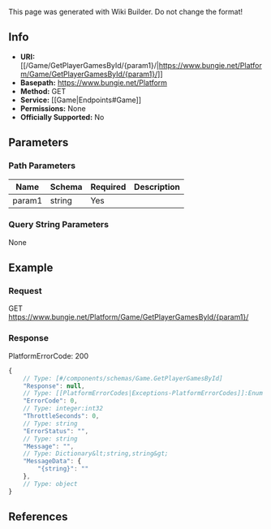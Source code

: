 <span class="wiki-builder">This page was generated with Wiki Builder. Do not change the format!</span>

## Info


* **URI:** [[/Game/GetPlayerGamesById/{param1}/|https://www.bungie.net/Platform/Game/GetPlayerGamesById/{param1}/]]
* **Basepath:** https://www.bungie.net/Platform
* **Method:** GET
* **Service:** [[Game|Endpoints#Game]]
* **Permissions:** None
* **Officially Supported:** No

## Parameters
### Path Parameters
Name | Schema | Required | Description
---- | ------ | -------- | -----------
param1 | string | Yes | 

### Query String Parameters
None

## Example
### Request
GET https://www.bungie.net/Platform/Game/GetPlayerGamesById/{param1}/

### Response
PlatformErrorCode: 200
```javascript
{
    // Type: [#/components/schemas/Game.GetPlayerGamesById]
    "Response": null,
    // Type: [[PlatformErrorCodes|Exceptions-PlatformErrorCodes]]:Enum
    "ErrorCode": 0,
    // Type: integer:int32
    "ThrottleSeconds": 0,
    // Type: string
    "ErrorStatus": "",
    // Type: string
    "Message": "",
    // Type: Dictionary&lt;string,string&gt;
    "MessageData": {
        "{string}": ""
    },
    // Type: object
}

```

## References
